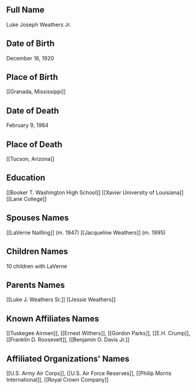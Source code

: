## Full Name
Luke Joseph Weathers Jr.

## Date of Birth
December 16, 1920

## Place of Birth
[[Granada, Mississippi]]

## Date of Death
February 9, 1984

## Place of Death
[[Tucson, Arizona]]

## Education
[[Booker T. Washington High School]]
[[Xavier University of Louisiana]]
[[Lane College]]

## Spouses Names
[[LaVerne Nailling]] (m. 1947)
[[Jacqueline Weathers]] (m. 1995)

## Children Names
10 children with LaVerne

## Parents Names
[[Luke J. Weathers Sr.]]
[[Jessie Weathers]]

## Known Affiliates Names
[[Tuskegee Airmen]], [[Ernest Withers]], [[Gordon Parks]], [[E.H. Crump]], [[Franklin D. Roosevelt]], [[Benjamin O. Davis Jr.]]

## Affiliated Organizations' Names
[[U.S. Army Air Corps]], [[U.S. Air Force Reserves]], [[Philip Morris International]], [[Royal Crown Company]]
